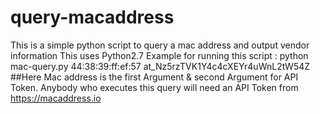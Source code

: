 # query-macaddress
This is a simple python script to query a mac address and output vendor information
This uses Python2.7
Example for running this script : 
python mac-query.py 44:38:39:ff:ef:57 at_Nz5rzTVK1Y4c4cXEYr4uWnL2tW54Z ##Here Mac address is the first Argument & second Argument for API Token. Anybody who executes this query will need an API Token from https://macaddress.io 
